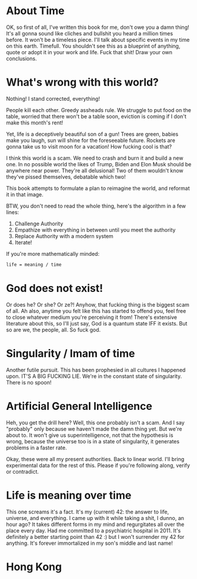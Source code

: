 # About Time
<th title was unity, thought thats what I wanna talk about>

OK, so first of all, I've written this book for me, don't owe you a damn thing!
It's all gonna sound like cliches and bullshit you heard a million times before.
It won't be a timeless piece. I'll talk about specific events in my time on this earth. Timefull.
You shouldn't see this as a blueprint of anything, quote or adopt it in your work and life.
Fuck that shit! Draw your own conclusions.

<proceeds to describe his life events and learnings>

# What's wrong with this world?

Nothing! I stand corrected, everything!

People kill each other. Greedy assheads rule. We struggle to put food on the table, worried that there won't be a table soon, eviction is coming if I don't make this month's rent!

Yet, life is a deceptively beautiful son of a gun! Trees are green, babies make you laugh, sun will shine for the foreseeable future. Rockets are gonna take us to visit moon for a vacation! How fucking cool is that?

I think this world is a scam. We need to crash and burn it and build a new one. In no possible world the likes of Trump, Biden and Elon Musk should be anywhere near power. They're all delusional! Two of them wouldn't know they've pissed themselves, debatable which two!

This book attempts to formulate a plan to reimagine the world, and reformat it in that image.

BTW, you don't need to read the whole thing, here's the algorithm in a few lines:
1. Challenge Authority
2. Empathize with everything in between until you meet the authority
3. Replace Authority with a modern system
4. Iterate!

If you're more mathematically minded:

```tex
life = meaning / time
```

# God does not exist!

Or does he? Or she? Or ze?! Anyhow, that fucking thing is the biggest scam of all. Ah also, anytime you felt like this has started to offend you, feel free to close whatever medium you're perceiving it from! There's extensive literature about this, so I'll just say, God is a quantum state IFF it exists. But so are we, the people, all. So fuck god.

# Singularity / Imam of time

Another futile pursuit. This has been prophesied in all cultures I happened upon. IT'S A BIG FUCKING LIE. We're in the constant state of singularity. There is no spoon!

# Artificial General Intelligence

Heh, you get the drill here? Well, this one probably isn't a scam. And I say "probably" only because we haven't made the damn thing yet. But we're about to. It won't give us superintelligence, not that the hypothesis is wrong, because the universe too is in a state of singularity, it generates problems in a faster rate.

Okay, these were all my present authorities. Back to linear world. I'll bring experimental data for the rest of this. Please if you're following along, verify or contradict.

# Life is meaning over time

This one screams it's a fact. It's my (current) 42: the answer to life, universe, and everything. I came up with it while taking a shit, I dunno, an hour ago? It takes different forms in my mind and regurgitates all over the place every day. Had me committed to a psychiatric hospital in 2011. It's definitely a better starting point than 42 :) but I won't surrender my 42 for anything. It's forever immortalized in my son's middle and last name!

# Hong Kong

<thankfully I wasnt smart enough. Weve probably lost countless actual geniuses to these episodes>
